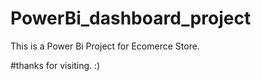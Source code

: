 # PowerBi_dashboard_project
This is a Power Bi Project for Ecomerce Store.

#thanks for visiting. :)
